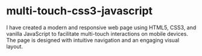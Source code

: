 # multi-touch-css3-javascript
I have created a modern and responsive web page using HTML5, CSS3, and vanilla JavaScript to facilitate multi-touch interactions on mobile devices. The page is designed with intuitive navigation and an engaging visual layout.
